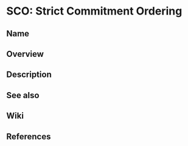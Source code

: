 # SCO: Strict Commitment Ordering

## Name

## Overview

## Description

## See also

## Wiki

## References
